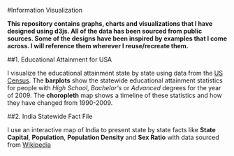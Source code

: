 #Information Visualization

**This repository contains graphs, charts and visualizations that I have designed using d3js. All of the data has been sourced from public sources. Some of the designs have been inspired by examples that I come across. I will reference them wherever I reuse/recreate them.**

##1. Educational Attainment for USA

I visualize the educational attainment state by state using data from the [US Census](http://www.census.gov/hhes/socdemo/education/). The **barplots** show the statewide educational attainment statistics for people with *High School*, *Bachelor's* or *Advanced* degrees for the year of 2009. The **choropleth** map shows a timeline of these statistics and how they have changed from 1990-2009.

##2. India Statewide Fact File

I use an interactive map of India to present state by state facts like **State Capital**, **Population**, **Population Density** and **Sex Ratio** with data sourced from [Wikipedia](https://en.wikipedia.org/wiki/List_of_states_and_union_territories_of_India_by_population)

